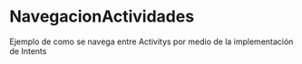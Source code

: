 # NavegacionActividades
Ejemplo de como se navega entre Activitys por medio de la implementación de Intents
